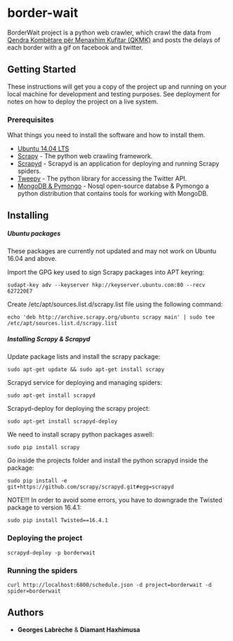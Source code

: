 # border-wait

BorderWait project is a python web crawler, which crawl the data from [Qendra Kombëtare për Menaxhim Kufitar (QKMK)](mpb-ks.org/qkmk/) and posts the delays of each border with a gif on facebook and twitter.

## Getting Started

These instructions will get you a copy of the project up and running on your local machine for development and testing purposes. See deployment for notes on how to deploy the project on a live system.

### Prerequisites

What things you need to install the software and how to install them.

* [Ubuntu 14.04 LTS](https://www.ubuntu.com/)
* [Scrapy](http://scrapy.readthedocs.io/en/latest/) - The python web crawling framework.
* [Scrapyd](http://scrapyd.readthedocs.io/en/latest/) - Scrapyd is an application for deploying and running Scrapy spiders.
* [Tweepy](http://tweepy.readthedocs.io/en/v3.5.0/) - The python library for accessing the Twitter API.
* [MongoDB & Pymongo](https://www.mongodb.com/) - Nosql open-source databse & Pymongo a python distribution that contains tools for working with MongoDB.

## Installing

##### Ubuntu packages

These packages are currently not updated and may not work on Ubuntu 16.04 and above.


Import the GPG key used to sign Scrapy packages into APT keyring:
```
sudapt-key adv --keyserver hkp://keyserver.ubuntu.com:80 --recv 627220E7
```
Create /etc/apt/sources.list.d/scrapy.list file using the following command:
```
echo 'deb http://archive.scrapy.org/ubuntu scrapy main' | sudo tee /etc/apt/sources.list.d/scrapy.list
```
##### Installing Scrapy & Scrapyd
Update package lists and install the scrapy package:
```
sudo apt-get update && sudo apt-get install scrapy
```
Scrapyd service for deploying and managing spiders:
```
sudo apt-get install scrapyd
```

Scrapyd-deploy for deploying the scrapy project:

```
sudo apt-get install scrapyd-deploy
```

We need to install scrapy python packages aswell:
```
sudo pip install scrapy
```

Go inside the projects folder and install the python scrapyd inside the package:
```
sudo pip install -e git+https://github.com/scrapy/scrapyd.git#egg=scrapyd
```

NOTE!!! In order to avoid some errors, you have to downgrade the Twisted package to version 16.4.1:
```
sudo pip install Twisted==16.4.1
```

### Deploying the project

```
scrapyd-deploy -p borderwait
```

### Running the spiders

```
curl http://localhost:6800/schedule.json -d project=borderwait -d spider=borderwait
```

## Authors

* **Georges Labrèche** & **Diamant Haxhimusa**
